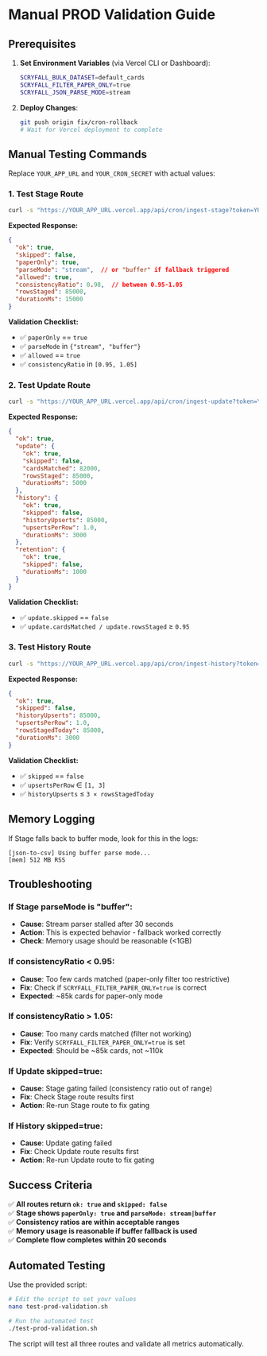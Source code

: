 # Manual PROD Validation Guide

## Prerequisites

1. **Set Environment Variables** (via Vercel CLI or Dashboard):
   ```bash
   SCRYFALL_BULK_DATASET=default_cards
   SCRYFALL_FILTER_PAPER_ONLY=true
   SCRYFALL_JSON_PARSE_MODE=stream
   ```

2. **Deploy Changes**:
   ```bash
   git push origin fix/cron-rollback
   # Wait for Vercel deployment to complete
   ```

## Manual Testing Commands

Replace `YOUR_APP_URL` and `YOUR_CRON_SECRET` with actual values:

### 1. Test Stage Route
```bash
curl -s "https://YOUR_APP_URL.vercel.app/api/cron/ingest-stage?token=YOUR_CRON_SECRET" | jq '.'
```

**Expected Response:**
```json
{
  "ok": true,
  "skipped": false,
  "paperOnly": true,
  "parseMode": "stream",  // or "buffer" if fallback triggered
  "allowed": true,
  "consistencyRatio": 0.98,  // between 0.95-1.05
  "rowsStaged": 85000,
  "durationMs": 15000
}
```

**Validation Checklist:**
- ✅ `paperOnly` == `true`
- ✅ `parseMode` in `{"stream", "buffer"}`
- ✅ `allowed` == `true`
- ✅ `consistencyRatio` in `[0.95, 1.05]`

### 2. Test Update Route
```bash
curl -s "https://YOUR_APP_URL.vercel.app/api/cron/ingest-update?token=YOUR_CRON_SECRET" | jq '.'
```

**Expected Response:**
```json
{
  "ok": true,
  "update": {
    "ok": true,
    "skipped": false,
    "cardsMatched": 82000,
    "rowsStaged": 85000,
    "durationMs": 5000
  },
  "history": {
    "ok": true,
    "skipped": false,
    "historyUpserts": 85000,
    "upsertsPerRow": 1.0,
    "durationMs": 3000
  },
  "retention": {
    "ok": true,
    "skipped": false,
    "durationMs": 1000
  }
}
```

**Validation Checklist:**
- ✅ `update.skipped` == `false`
- ✅ `update.cardsMatched / update.rowsStaged` ≥ `0.95`

### 3. Test History Route
```bash
curl -s "https://YOUR_APP_URL.vercel.app/api/cron/ingest-history?token=YOUR_CRON_SECRET" | jq '.'
```

**Expected Response:**
```json
{
  "ok": true,
  "skipped": false,
  "historyUpserts": 85000,
  "upsertsPerRow": 1.0,
  "rowsStagedToday": 85000,
  "durationMs": 3000
}
```

**Validation Checklist:**
- ✅ `skipped` == `false`
- ✅ `upsertsPerRow` ∈ `[1, 3]`
- ✅ `historyUpserts` ≤ `3 × rowsStagedToday`

## Memory Logging

If Stage falls back to buffer mode, look for this in the logs:
```
[json-to-csv] Using buffer parse mode...
[mem] 512 MB RSS
```

## Troubleshooting

### If Stage parseMode is "buffer":
- **Cause**: Stream parser stalled after 30 seconds
- **Action**: This is expected behavior - fallback worked correctly
- **Check**: Memory usage should be reasonable (<1GB)

### If consistencyRatio < 0.95:
- **Cause**: Too few cards matched (paper-only filter too restrictive)
- **Fix**: Check if `SCRYFALL_FILTER_PAPER_ONLY=true` is correct
- **Expected**: ~85k cards for paper-only mode

### If consistencyRatio > 1.05:
- **Cause**: Too many cards matched (filter not working)
- **Fix**: Verify `SCRYFALL_FILTER_PAPER_ONLY=true` is set
- **Expected**: Should be ~85k cards, not ~110k

### If Update skipped=true:
- **Cause**: Stage gating failed (consistency ratio out of range)
- **Fix**: Check Stage route results first
- **Action**: Re-run Stage route to fix gating

### If History skipped=true:
- **Cause**: Update gating failed
- **Fix**: Check Update route results first
- **Action**: Re-run Update route to fix gating

## Success Criteria

✅ **All routes return `ok: true` and `skipped: false`**  
✅ **Stage shows `paperOnly: true` and `parseMode: stream|buffer`**  
✅ **Consistency ratios are within acceptable ranges**  
✅ **Memory usage is reasonable if buffer fallback is used**  
✅ **Complete flow completes within 20 seconds**

## Automated Testing

Use the provided script:
```bash
# Edit the script to set your values
nano test-prod-validation.sh

# Run the automated test
./test-prod-validation.sh
```

The script will test all three routes and validate all metrics automatically.
